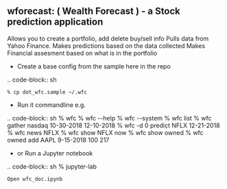 
wforecast: ( Wealth Forecast ) - a Stock prediction application
---------------------------------------------------------------
Allows you to create a portfolio, add delete buy/sell info
Pulls data from Yahoo Finance. 
Makes predictions based on the data collected 
Makes Financial assesment based on what is in the portfolio

- Create a base config from the sample here in the repo

.. code-block:: sh

	% cp dot_wfc.sample ~/.wfc

- Run it commandline e.g.

.. code-block:: sh
	% wfc 
	% wfc --help
	% wfc --system
	% wfc list
	% wfc gather nasdaq 10-30-2018 12-10-2018 
	% wfc -d 0 predict NFLX 12-21-2018
	% wfc news NFLX 
	% wfc show NFLX now
	% wfc show owned
	% wfc owned add AAPL 9-15-2018 100 217 

- or Run a Jupyter notebook

.. code-block:: sh
	% jupyter-lab

	Open wfc_doc.ipynb

